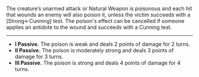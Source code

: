 The creature’s unarmed attack or Natural Weapon is poisonous and each hit that wounds an enemy will also poison it, unless the victim succeeds with a [Strong←Cunning] test. The poison's effect can be cancelled if someone applies an antidote to the wound and succeeds with a Cunning test.

---
- **I Passive.** The poison is weak and deals 2 points of damage for 2 turns. 
- **II Passive.** The poison is moderately strong and deals 3 points of damage for 3 turns. 
- **III Passive.** The poison is strong and deals 4 points of damage for 4 turns.

